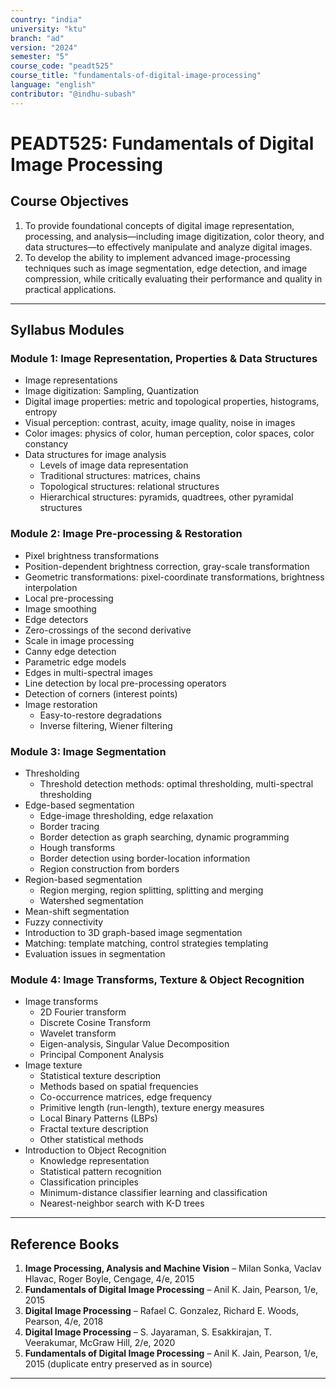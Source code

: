 ```yaml
---
country: "india"
university: "ktu"
branch: "ad"
version: "2024"
semester: "5"
course_code: "peadt525"
course_title: "fundamentals-of-digital-image-processing"
language: "english"
contributor: "@indhu-subash"
---
```


# PEADT525: Fundamentals of Digital Image Processing  

## Course Objectives

1. To provide foundational concepts of digital image representation, processing, and analysis—including image digitization, color theory, and data structures—to effectively manipulate and analyze digital images.  
2. To develop the ability to implement advanced image-processing techniques such as image segmentation, edge detection, and image compression, while critically evaluating their performance and quality in practical applications.  

---

## Syllabus Modules

### Module 1: Image Representation, Properties & Data Structures
- Image representations  
- Image digitization: Sampling, Quantization  
- Digital image properties: metric and topological properties, histograms, entropy  
- Visual perception: contrast, acuity, image quality, noise in images  
- Color images: physics of color, human perception, color spaces, color constancy  
- Data structures for image analysis  
  - Levels of image data representation  
  - Traditional structures: matrices, chains  
  - Topological structures: relational structures  
  - Hierarchical structures: pyramids, quadtrees, other pyramidal structures  

### Module 2: Image Pre-processing & Restoration
- Pixel brightness transformations  
- Position-dependent brightness correction, gray-scale transformation  
- Geometric transformations: pixel-coordinate transformations, brightness interpolation  
- Local pre-processing  
- Image smoothing  
- Edge detectors  
- Zero-crossings of the second derivative  
- Scale in image processing  
- Canny edge detection  
- Parametric edge models  
- Edges in multi-spectral images  
- Line detection by local pre-processing operators  
- Detection of corners (interest points)  
- Image restoration  
  - Easy-to-restore degradations  
  - Inverse filtering, Wiener filtering  

### Module 3: Image Segmentation
- Thresholding  
  - Threshold detection methods: optimal thresholding, multi-spectral thresholding  
- Edge-based segmentation  
  - Edge-image thresholding, edge relaxation  
  - Border tracing  
  - Border detection as graph searching, dynamic programming  
  - Hough transforms  
  - Border detection using border-location information  
  - Region construction from borders  
- Region-based segmentation  
  - Region merging, region splitting, splitting and merging  
  - Watershed segmentation  
- Mean-shift segmentation  
- Fuzzy connectivity  
- Introduction to 3D graph-based image segmentation  
- Matching: template matching, control strategies templating  
- Evaluation issues in segmentation  

### Module 4: Image Transforms, Texture & Object Recognition
- Image transforms  
  - 2D Fourier transform  
  - Discrete Cosine Transform  
  - Wavelet transform  
  - Eigen-analysis, Singular Value Decomposition  
  - Principal Component Analysis  
- Image texture  
  - Statistical texture description  
  - Methods based on spatial frequencies  
  - Co-occurrence matrices, edge frequency  
  - Primitive length (run-length), texture energy measures  
  - Local Binary Patterns (LBPs)  
  - Fractal texture description  
  - Other statistical methods  
- Introduction to Object Recognition  
  - Knowledge representation  
  - Statistical pattern recognition  
  - Classification principles  
  - Minimum-distance classifier learning and classification  
  - Nearest-neighbor search with K-D trees  

---

## Reference Books

1. **Image Processing, Analysis and Machine Vision** – Milan Sonka, Vaclav Hlavac, Roger Boyle, Cengage, 4/e, 2015  
2. **Fundamentals of Digital Image Processing** – Anil K. Jain, Pearson, 1/e, 2015  
3. **Digital Image Processing** – Rafael C. Gonzalez, Richard E. Woods, Pearson, 4/e, 2018  
4. **Digital Image Processing** – S. Jayaraman, S. Esakkirajan, T. Veerakumar, McGraw Hill, 2/e, 2020  
5. **Fundamentals of Digital Image Processing** – Anil K. Jain, Pearson, 1/e, 2015 (duplicate entry preserved as in source)

---
